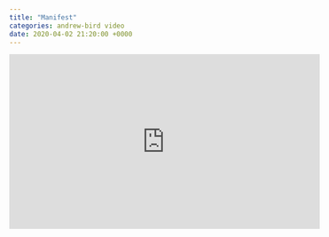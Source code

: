 ```yaml
---
title: "Manifest"
categories: andrew-bird video
date: 2020-04-02 21:20:00 +0000
---
```

<div><iframe width="560" height="315" src="https://www.youtube-nocookie.com/embed/mcPDgWMkEiM" frameborder="0" allow="accelerometer; autoplay; encrypted-media; gyroscope; picture-in-picture" allowfullscreen></iframe></div>